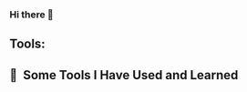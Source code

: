 ### Hi there 👋


## Tools:
<h2> 🚀 &nbsp;Some Tools I Have Used and Learned</h2>
<p align="left">

                                    
</p>
